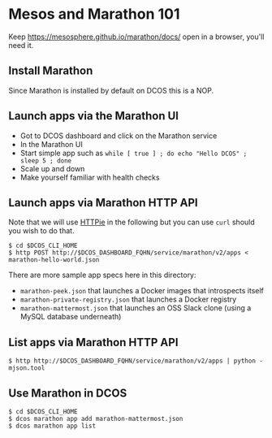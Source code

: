 # Mesos and Marathon 101

Keep https://mesosphere.github.io/marathon/docs/ open in a browser, you'll need it.


## Install Marathon

Since Marathon is installed by default on DCOS this is a NOP.

## Launch apps via the Marathon UI 

- Got to DCOS dashboard and click on the Marathon service
- In the Marathon UI
 - Start simple app such as `while [ true ] ; do echo "Hello DCOS" ; sleep 5 ; done`
 - Scale up and down
 - Make yourself familiar with health checks

## Launch apps via Marathon HTTP API

Note that we will use [HTTPie](http://httpie.org) in the following but you can use `curl` should you wish to do that.

    $ cd $DCOS_CLI_HOME
    $ http POST http://$DCOS_DASHBOARD_FQHN/service/marathon/v2/apps < marathon-hello-world.json

There are more sample app specs here in this directory:

- `marathon-peek.json` that launches a Docker images that introspects itself
- `marathon-private-registry.json` that launches a Docker registry
- `marathon-mattermost.json` that launches an OSS Slack clone (using a MySQL database underneath)

## List apps via Marathon HTTP API

    $ http http://$DCOS_DASHBOARD_FQHN/service/marathon/v2/apps | python -mjson.tool

## Use Marathon in DCOS

    $ cd $DCOS_CLI_HOME
    $ dcos marathon app add marathon-mattermost.json
    $ dcos marathon app list
